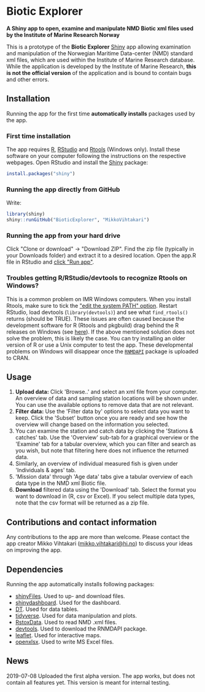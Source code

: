 # Biotic Explorer 
**A Shiny app to open, examine and manipulate NMD Biotic xml files used by the Institute of Marine Research Norway**

This is a prototype of the **Biotic Explorer** [Shiny](https://shiny.rstudio.com/) app allowing examination and manipulation of the Norwegian Maritime Data-center (NMD) standard xml files, which are used within the Institute of Marine Research database. While the application is developed by the Institute of Marine Research, **this is not the official version** of the application and is bound to contain bugs and other errors. 

## Installation

Running the app for the first time **automatically installs** packages used by the app.

### First time installation

The app requires [R](https://www.r-project.org/), [RStudio](https://www.rstudio.com/) and [Rtools](https://cran.r-project.org/bin/windows/Rtools/) (Windows only). Install these software on your computer following the instructions on the respective webpages. Open RStudio and install the [Shiny](https://shiny.rstudio.com/) package:




```r
install.packages("shiny")
```

### Running the app directly from GitHub

Write:


```r
library(shiny)
shiny::runGitHub("BioticExplorer", "MikkoVihtakari")
```

### Running the app from your hard drive

Click "Clone or download" -> "Download ZIP". Find the zip file (typically in your Downloads folder) and extract it to a desired location. Open the app.R file in RStudio and [click "Run app"](https://shiny.rstudio.com/tutorial/written-tutorial/lesson1/).

### Troubles getting R/RStudio/devtools to recognize Rtools on Windows?

This is a common problem on IMR Windows computers. When you install Rtools, make sure to tick the ["edit the system PATH" option](http://stat545.com/packages01_system-prep.html). Restart RStudio, load devtools (`library(devtools)`) and see what `find_rtools()` returns (should be TRUE). These issues are often caused because the development software for R (Rtools and pkgbuild) drag behind the R releases on Windows (see [here](https://github.com/r-lib/devtools/issues/1772)). If the above mentioned solution does not solve the problem, this is likely the case. You can try installing an older version of R or use a Unix computer to test the app. These developmental problems on Windows will disappear once the [`RNMDAPI`](https://github.com/REDUS-IMR/RNMDAPI) package is uploaded to CRAN. 

## Usage

1. **Upload data:** Click 'Browse..' and select an xml file from your computer. An overview of data and sampling station locations will be shown under. You can use the available options to remove data that are not relevant.
2. **Filter data:** Use the 'Filter data by' options to select data you want to keep. Click the 'Subset' button once you are ready and see how the overview will change based on the information you selected.
3. You can examine the station and catch data by clicking the 'Stations & catches' tab. Use the 'Overview' sub-tab for a graphical overview or the 'Examine' tab for a tabular overview, which you can filter and search as you wish, but note that filtering here does not influence the returned data.
4. Similarly, an overview of individual measured fish is given under 'Individuals & ages' tab.
5. 'Mission data' through 'Age data' tabs give a tabular overview of each data type in the NMD xml Biotic file.
6. **Download** filtered data using the 'Download' tab. Select the format you want to download in (R, csv or Excel). If you select multiple data types, note that the csv format will be returned as a zip file.

## Contributions and contact information

Any contributions to the app are more than welcome. Please contact the app creator Mikko Vihtakari (<mikko.vihtakari@hi.no>) to discuss your ideas on improving the app.

## Dependencies

Running the app automatically installs following packages:

- [shinyFiles](https://cran.r-project.org/web/packages/shinyFiles/index.html). Used to up- and download files.  
- [shinydashboard](https://cran.r-project.org/web/packages/shinydashboard/index.html). Used for the dashboard.
- [DT](https://cran.r-project.org/web/packages/DT/index.html). Used for data tables.
- [tidyverse](https://cran.r-project.org/web/packages/tidyverse/index.html). Used for data manipulation and plots.
- [RstoxData](https://github.com/StoXProject/RstoxData). Used to read NMD .xml files.
- [devtools](https://cran.r-project.org/web/packages/devtools/index.html). Used to download the RNMDAPI package.
- [leaflet](https://cran.r-project.org/web/packages/leaflet/index.html). Used for interactive maps.
- [openxlsx](https://cran.r-project.org/web/packages/openxlsx/index.html). Used to write MS Excel files. 

## News

2019-07-08 Uploaded the first alpha version. The app works, but does not contain all features yet. This version is meant for internal testing. 

